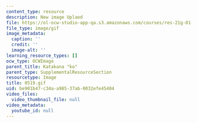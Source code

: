 ```yaml
---
content_type: resource
description: New image Uplaod
file: https://ol-ocw-studio-app-qa.s3.amazonaws.com/courses/res-21g-01-kana-spring-2010/be901b47c34aa98537ab0032efe45404_0519.gif
file_type: image/gif
image_metadata:
  caption: ''
  credit: ''
  image-alt: ''
learning_resource_types: []
ocw_type: OCWImage
parent_title: Katakana "ko"
parent_type: SupplementalResourceSection
resourcetype: Image
title: 0519.gif
uid: be901b47-c34a-a985-37ab-0032efe45404
video_files:
  video_thumbnail_file: null
video_metadata:
  youtube_id: null
---
```

